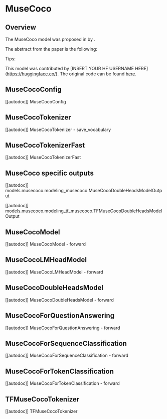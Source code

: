 <!--Copyright 2024 The HuggingFace Team. All rights reserved.

Licensed under the Apache License, Version 2.0 (the "License"); you may not use this file except in compliance with
the License. You may obtain a copy of the License at

http://www.apache.org/licenses/LICENSE-2.0

Unless required by applicable law or agreed to in writing, software distributed under the License is distributed on
an "AS IS" BASIS, WITHOUT WARRANTIES OR CONDITIONS OF ANY KIND, either express or implied. See the License for the
specific language governing permissions and limitations under the License.

⚠️ Note that this file is in Markdown but contain specific syntax for our doc-builder (similar to MDX) that may not be
rendered properly in your Markdown viewer.

-->

# MuseCoco

## Overview

The MuseCoco model was proposed in [<INSERT PAPER NAME HERE>](<INSERT PAPER LINK HERE>) by <INSERT AUTHORS HERE>.
<INSERT SHORT SUMMARY HERE>

The abstract from the paper is the following:

*<INSERT PAPER ABSTRACT HERE>*

Tips:

<INSERT TIPS ABOUT MODEL HERE>

This model was contributed by [INSERT YOUR HF USERNAME HERE](https://huggingface.co/<INSERT YOUR HF USERNAME HERE>).
The original code can be found [here](<INSERT LINK TO GITHUB REPO HERE>).


## MuseCocoConfig

[[autodoc]] MuseCocoConfig

## MuseCocoTokenizer

[[autodoc]] MuseCocoTokenizer
    - save_vocabulary

## MuseCocoTokenizerFast

[[autodoc]] MuseCocoTokenizerFast

## MuseCoco specific outputs

[[autodoc]] models.musecoco.modeling_musecoco.MuseCocoDoubleHeadsModelOutput

[[autodoc]] models.musecoco.modeling_tf_musecoco.TFMuseCocoDoubleHeadsModelOutput

<frameworkcontent>
<pt>

## MuseCocoModel

[[autodoc]] MuseCocoModel
    - forward

## MuseCocoLMHeadModel

[[autodoc]] MuseCocoLMHeadModel
    - forward

## MuseCocoDoubleHeadsModel

[[autodoc]] MuseCocoDoubleHeadsModel
    - forward

## MuseCocoForQuestionAnswering

[[autodoc]] MuseCocoForQuestionAnswering
    - forward

## MuseCocoForSequenceClassification

[[autodoc]] MuseCocoForSequenceClassification
    - forward

## MuseCocoForTokenClassification

[[autodoc]] MuseCocoForTokenClassification
    - forward

</pt>
<tf>

## TFMuseCocoTokenizer

[[autodoc]] TFMuseCocoTokenizer

</tf>
<jax>

